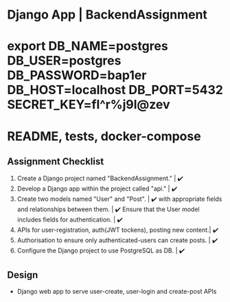 # Django App | BackendAssignment

# export DB_NAME=postgres DB_USER=postgres DB_PASSWORD=bap1er DB_HOST=localhost DB_PORT=5432 SECRET_KEY=fl^r%j9l@zev
# README, tests, docker-compose
    
## Assignment Checklist 
1. Create a Django project named "BackendAssignment."                 | :heavy_check_mark: 
2. Develop a Django app within the project called "api."              | :heavy_check_mark: 
3. Create two models named "User" and "Post".                         | :heavy_check_mark: 
   with appropriate fields and relationships between them.            | :heavy_check_mark: 
   Ensure that the User model includes fields for authentication.     | :heavy_check_mark: 
4. APIs for user-registration, auth(JWT tockens), posting new content.| :heavy_check_mark: 
5. Authorisation to ensure only authenticated-users can create posts. | :heavy_check_mark: 
6. Configure the Django project to use PostgreSQL as DB.              | :heavy_check_mark: 


## Design
* Django web app to serve user-create, user-login and create-post APIs
